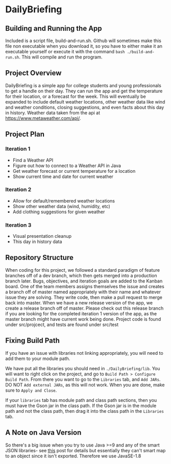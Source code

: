 # DailyBriefing

## Building and Running the App

Included is a script file, build-and-run.sh. Github will sometimes make this file non executable when you download it, so you have to either make it an executable yourself or execute it with the command `bash ./build-and-run.sh`. This will compile and run the program. 

## Project Overview

DailyBriefing is a simple app for college students and young professionals to get a handle on their day. They can run the app and get the temperature for their location, or a forecast for the week. This will eventually be expanded to include default weather locations, other weather data like wind and weather conditions, closing suggestions, and even facts about this day in history. Weather data taken from the api at https://www.metaweather.com/api/. 

## Project Plan

### Iteration 1

- Find a Weather API
- Figure out how to connect to a Weather API in Java
- Get weather forecast or current temperature for a location
- Show current time and date for current weather

### Iteration 2

- Allow for default/remembered weather locations
- Show other weather data (wind, humidity, etc)
- Add clothing suggestions for given weather

### Iteration 3

- Visual presentation cleanup
- This day in history data

## Repository Structure

When coding for this project, we followed a standard paradigm of feature branches off of a dev branch, which then gets merged into a production branch later. Bugs, objectives, and iteration goals are added to the Kanban board. One of the team members assigns themselves the issue and creates a branch off of master named appropriately with their name and whatever issue they are solving. They write code, then make a pull request to merge back into master. When we have a new release version of the app, we create a release branch off of master. Please check out this release branch if you are looking for the completed iteration 1 version of the app, as the master branch might have current work being done. Project code is found under src/projcect, and tests are found under src/test

## Fixing Build Path

If you have an issue with libraries not linking appropriately, you will need to add them to your module path.

We have put all the libraries you should need in `./DailyBriefing/lib`. You will want to right click on the project, and go to `Build Path > Configure Build Path`. From there you want to go to the `Libraries` tab, and `Add JARs`. DO NOT `Add external JARs`, as this will not work. When you are done, make sure to `Apply and Close`.

If your `libraries` tab has module path and class path sections, then you must have the Gson jar in the class path. If the Gson jar is in the module path and not the class path, then drag it into the class path in the `Libraries` tab.

## A Note on Java Version

So there's a big issue when you try to use Java >=9 and any of the smart JSON libraries- see [this](https://stackoverflow.com/questions/41265266/how-to-solve-inaccessibleobjectexception-unable-to-make-member-accessible-m) post for details but essentially they can't smart map to an object since it isn't exported. Therefore we use JavaSE-1.8
